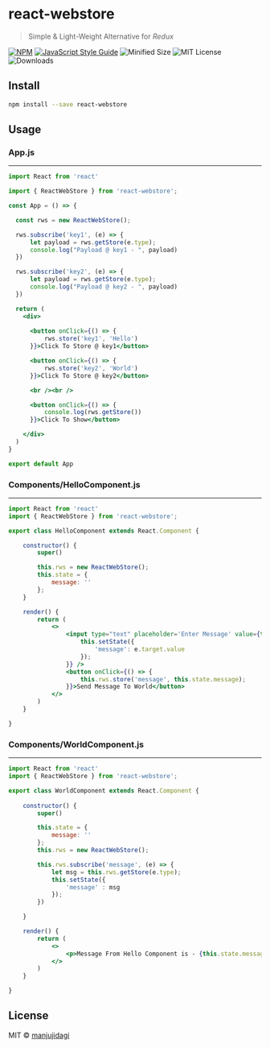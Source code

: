 # react-webstore

> Simple &amp; Light-Weight Alternative for _Redux_

[![NPM](https://img.shields.io/npm/v/react-webstore.svg)](https://www.npmjs.com/package/react-webstore) 
[![JavaScript Style Guide](https://img.shields.io/badge/code_style-standard-brightgreen.svg)](https://standardjs.com)
![Minified Size](https://img.shields.io/bundlephobia/min/react-webstore)
![MIT License](https://img.shields.io/npm/l/react-webstore)
![Downloads](https://img.shields.io/npm/dm/react-webstore)

## Install

```bash
npm install --save react-webstore
```

## Usage

### App.js
___
```jsx
import React from 'react'

import { ReactWebStore } from 'react-webstore';

const App = () => {

  const rws = new ReactWebStore();

  rws.subscribe('key1', (e) => {
      let payload = rws.getStore(e.type);
      console.log("Payload @ key1 - ", payload)
  })

  rws.subscribe('key2', (e) => {
      let payload = rws.getStore(e.type);
      console.log("Payload @ key2 - ", payload)
  })

  return (
    <div>
      
      <button onClick={() => {
          rws.store('key1', 'Hello')
      }}>Click To Store @ key1</button>

      <button onClick={() => {
          rws.store('key2', 'World')
      }}>Click To Store @ key2</button>

      <br /><br />

      <button onClick={() => {
          console.log(rws.getStore())
      }}>Click To Show</button>

    </div>
  )
}

export default App
```

### Components/HelloComponent.js
___
```jsx
import React from 'react'
import { ReactWebStore } from 'react-webstore';

export class HelloComponent extends React.Component {

    constructor() {
        super()

        this.rws = new ReactWebStore();
        this.state = {
            message: ''
        };
    }

    render() {
        return (
            <>
                <input type="text" placeholder='Enter Message' value={this.state.message} onChange={(e) => {
                    this.setState({
                        'message': e.target.value
                    });
                }} />
                <button onClick={() => {
                    this.rws.store('message', this.state.message);
                }}>Send Message To World</button>
            </>
        )
    }

}
```

### Components/WorldComponent.js
___
```jsx
import React from 'react'
import { ReactWebStore } from 'react-webstore';

export class WorldComponent extends React.Component {
    
    constructor() {
        super()

        this.state = {
            message: ''
        };
        this.rws = new ReactWebStore();

        this.rws.subscribe('message', (e) => {
            let msg = this.rws.getStore(e.type);
            this.setState({
                'message' : msg
            });
        })

    }

    render() {
        return (
            <>
                <p>Message From Hello Component is - {this.state.message}</p>
            </>
        )
    }

}
```

## License

MIT © [manjujidagi](https://github.com/manjujidagi)
